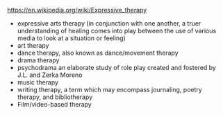 
https://en.wikipedia.org/wiki/Expressive_therapy

- expressive arts therapy (in conjunction with one another, a truer understanding of healing comes into play between the use of various media to look at a situation or feeling)
- art therapy
- dance therapy, also known as dance/movement therapy
- drama therapy
- psychodrama an elaborate study of role play created and fostered by J.L. and Zerka Moreno
- music therapy
- writing therapy, a term which may encompass journaling, poetry therapy, and bibliotherapy
- Film/video-based therapy
